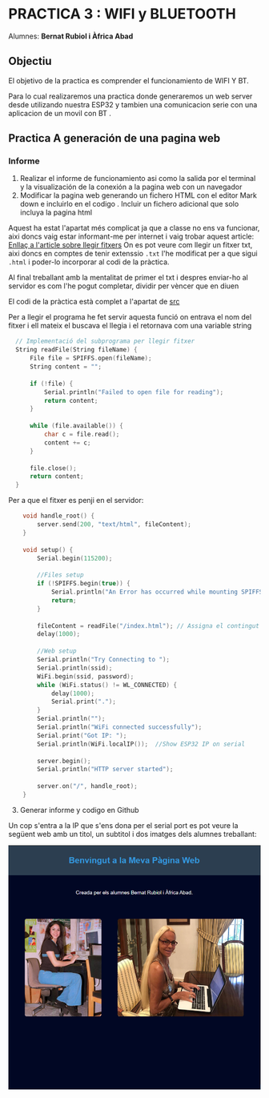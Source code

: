 # PRACTICA 3 : WIFI  y BLUETOOTH 
Alumnes: **Bernat Rubiol i Àfrica Abad**

## Objectiu
El objetivo de la practica es comprender el funcionamiento de WIFI Y BT.

Para lo cual realizaremos una practica  donde  generaremos un web server desde utilizando 
nuestra ESP32  y tambien  una comunicacion  serie con una aplicacion de un movil con BT .

## Practica A generación de una pagina web  
### Informe
  
  1. Realizar el informe de funcionamiento  asi como la salida por el terminal  y la  visualización de la conexión a la pagina web con un navegador
  2. Modificar la pagina web generando un fichero HTML con  el editor Mark down e incluirlo en el codigo . Incluir un fichero adicional que solo incluya la pagina html 
  
  Aquest ha estat l'apartat més complicat ja que a classe no ens va funcionar, aixi doncs vaig estar informant-me per internet i vaig trobar aquest article:
  [Enllaç a l'article sobre llegir fitxers](https://randomnerdtutorials.com/esp32-vs-code-platformio-spiffs/)
  On es pot veure com llegir un fitxer txt, aixi doncs en comptes de tenir extenssio `.txt` l'he modificat per a que sigui `.html` i poder-lo incorporar al codi de la pràctica.
  
  Al final treballant amb la mentalitat de primer el txt i despres enviar-ho al servidor es com l'he pogut completar, dividir per vèncer que en diuen

El codi de la pràctica  està complet a l'apartat de [src](src/main.cpp)

Per a llegir el programa he fet servir aquesta funció on entrava el nom del fitxer i ell mateix el buscava el llegia i el retornava com una variable string
  ```cpp
    // Implementació del subprograma per llegir fitxer
    String readFile(String fileName) {
        File file = SPIFFS.open(fileName);
        String content = "";

        if (!file) {
            Serial.println("Failed to open file for reading");
            return content;
        }

        while (file.available()) {
            char c = file.read();
            content += c;
        }

        file.close();
        return content;
    }
  ```
Per a que el fitxer es penji en el servidor:
```cpp
    void handle_root() {
        server.send(200, "text/html", fileContent);
    }

    void setup() {
        Serial.begin(115200);

        //Files setup
        if (!SPIFFS.begin(true)) {
            Serial.println("An Error has occurred while mounting SPIFFS");
            return;
        }

        fileContent = readFile("/index.html"); // Assigna el contingut a la variable global
        delay(1000);

        //Web setup
        Serial.println("Try Connecting to ");
        Serial.println(ssid);
        WiFi.begin(ssid, password);
        while (WiFi.status() != WL_CONNECTED) {
            delay(1000);
            Serial.print(".");
        }
        Serial.println("");
        Serial.println("WiFi connected successfully");
        Serial.print("Got IP: ");
        Serial.println(WiFi.localIP());  //Show ESP32 IP on serial

        server.begin();
        Serial.println("HTTP server started");
        
        server.on("/", handle_root);
    }
```

  3. Generar informe  y codigo  en Github

  Un cop s'entra a la IP que s'ens dona per el serial port es pot veure la següent web amb un titol, un subtitol i dos imatges dels alumnes treballant:

  ![Imatge web](Web_capture.PNG)

  